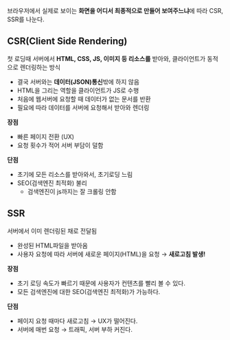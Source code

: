브라우저에서 실제로 보이는 **화면을 어디서 최종적으로 만들어 보여주느냐**에 따라 CSR, SSR를 나눈다.

## CSR(Client Side Rendering)

첫 로딩때 서버에서 **HTML, CSS, JS, 이미지 등 리소스를** 받아와, 클라이언트가 동적으로 렌더링하는 방식

- 결국 서버와는 **데이터(JSON)통신**밖에 하지 않음
- HTML을 그리는 역할을 클라이언트가 JS로 수행
- 처음에 웹서버에 요청할 때 데이터가 없는 문서를 반환
- 필요에 따라 데이터를 서버에 요청해서 받아와 렌더링

**장점**
- 빠른 페이지 전환 (UX)
- 요청 횟수가 적어 서버 부담이 덜함

**단점**
- 초기에 모든 리소스를 받아와서, 초기로딩 느림
- SEO(검색엔진 최적화) 불리
    - 검색엔진이 js까지는 잘 크롤링 안함

## SSR
서버에서 이미 렌더링된 채로 전달됨

- 완성된 HTML파일을 받아옴
- 사용자 요청에 따라 서버에 새로운 페이지(HTML)을 요청 → **새로고침 발생!**

**장점**

- 초기 로딩 속도가 빠르기 때문에 사용자가 컨텐츠를 빨리 볼 수 있다.
- 모든 검색엔진에 대한 SEO(검색엔진 최적화)가 가능하다.

**단점**

- 페이지 요청 때마다 새로고침 → UX가 떨어진다.
- 서버에 매번 요청 → 트래픽, 서버 부하 커진다.
